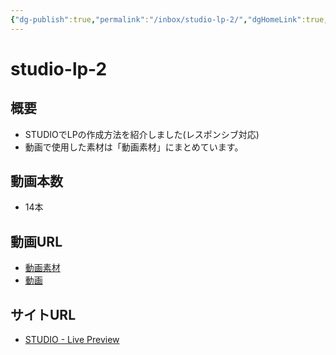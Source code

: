 ```yaml
---
{"dg-publish":true,"permalink":"/inbox/studio-lp-2/","dgHomeLink":true,"dgPassFrontmatter":false}
---
```


# studio-lp-2

## 概要
- STUDIOでLPの作成方法を紹介しました(レスポンシブ対応)
- 動画で使用した素材は「動画素材」にまとめています。

## 動画本数
- 14本

## 動画URL
- [動画素材](https://drive.google.com/file/d/1oNJzEX1IYY1zRTJdnafleQvYGoqf_ixk/view?usp=sharing)
- [動画](https://drive.google.com/file/d/1DmQNyBrlBs_zdwrSXPnZrnVRCiwMdzLL/view?usp=sharing)

## サイトURL
- [STUDIO - Live Preview](https://preview.studio.site/live/Nxqg5LlmW1/1)